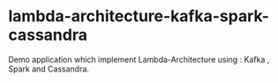 # lambda-architecture-kafka-spark-cassandra
Demo application which implement Lambda-Architecture using : Kafka , Spark and Cassandra.
